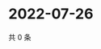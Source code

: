 # 2022-07-26

共 0 条

<!-- BEGIN WEIBO -->
<!-- 最后更新时间 Tue Jul 26 2022 16:20:36 GMT+0800 (China Standard Time) -->

<!-- END WEIBO -->
